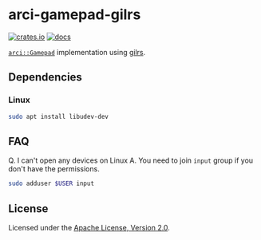 # arci-gamepad-gilrs

[![crates.io](https://img.shields.io/crates/v/arci-gamepad-gilrs.svg)](https://crates.io/crates/arci-gamepad-gilrs) [![docs](https://docs.rs/arci-gamepad-gilrs/badge.svg)](https://docs.rs/arci-gamepad-gilrs)

[`arci::Gamepad`](https://docs.rs/arci/*/arci/trait.Gamepad.html) implementation using [gilrs](https://gitlab.com/gilrs-project/gilrs).

## Dependencies

### Linux

```bash
sudo apt install libudev-dev
```

## FAQ

Q. I can't open any devices on Linux
A. You need to join `input` group if you don't have the permissions.

```bash
sudo adduser $USER input
```

## License

Licensed under the [Apache License, Version 2.0](https://github.com/openrr/openrr/blob/main/LICENSE).

